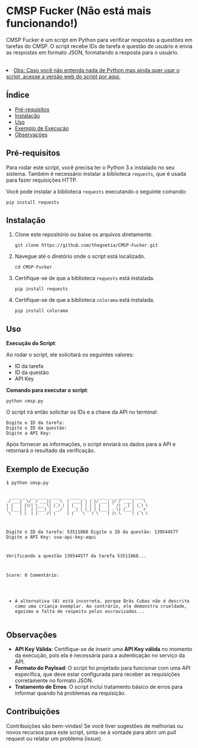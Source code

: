 <h1>CMSP Fucker (Não está mais funcionando!)</h1>

<p>CMSP Fucker é um script em Python para verificar respostas a questões em tarefas do CMSP. O script recebe IDs de tarefa e questão do usuário e envia as respostas em formato JSON, formatando a resposta para o usuário.</p>
<br>
<li><a href="https://lisbooadev.glitch.me/cmsp.html">Obs: Caso você não entenda nada de Python mas ainda quer usar o script, acesse a versão web do script por aqui.</a></li>
<h2>Índice</h2>
<ul>
    <li><a href="#pre-requisitos">Pré-requisitos</a></li>
    <li><a href="#instalacao">Instalação</a></li>
    <li><a href="#uso">Uso</a></li>
    <li><a href="#exemplo-de-execucao">Exemplo de Execução</a></li>
    <li><a href="#observacoes">Observações</a></li>
</ul>

<h2 id="pre-requisitos">Pré-requisitos</h2>
<p>Para rodar este script, você precisa ter o Python 3.x instalado no seu sistema. Também é necessário instalar a biblioteca <code>requests</code>, que é usada para fazer requisições HTTP.</p>

<p>Você pode instalar a biblioteca <code>requests</code> executando o seguinte comando:</p>
<pre><code>pip install requests</code></pre>

<h2 id="instalacao">Instalação</h2>
<ol>
    <li>Clone este repositório ou baixe os arquivos diretamente.
        <pre><code>git clone https://github.com/thegoetia/CMSP-Fucker.git</code></pre>
    </li>
    <li>Navegue até o diretório onde o script está localizado.
        <pre><code>cd CMSP-Fucker</code></pre>
    </li>
    <li>Certifique-se de que a biblioteca <code>requests</code> está instalada.
        <pre><code>pip install requests</code></pre>
            <li>Certifique-se de que a biblioteca <code>colorama</code> está instalada.
        <pre><code>pip install colorama</code></pre>
    </li>
</ol>

<h2 id="uso">Uso</h2>
<p><strong>Execução do Script</strong>:</p>
<p>Ao rodar o script, ele solicitará os seguintes valores:</p>
<ul>
    <li>ID da tarefa</li>
    <li>ID da questão</li>
    <li>API Key</li>
</ul>

<p><strong>Comando para executar o script</strong>:</p>
<pre><code>python cmsp.py</code></pre>

<p>O script irá então solicitar os IDs e a chave da API no terminal:</p>
<pre><code>Digite o ID da tarefa:
Digite o ID da questão:
Digite a API Key:
</code></pre>

<p>Após fornecer as informações, o script enviará os dados para a API e retornará o resultado da verificação.</p>

<h2 id="exemplo-de-execucao">Exemplo de Execução</h2>
<pre><code>$ python cmsp.py

      ____ __  __ ____  ____    _____ _   _  ____ _  _______ ____  
     / ___|  \/  / ___||  _ \  |  ___| | | |/ ___| |/ / ____|  _ \ 
    | |   | |\/| \___ \| |_) | | |_  | | | | |   | ' /|  _| | |_) |
    | |___| |  | |___) |  __/  |  _| | |_| | |___| . \| |___|  _ < 
     \____|_|  |_|____/|_|     |_|    \___/ \____|_|\_\_____|_| \_\

Digite o ID da tarefa: 53511868
Digite o ID da questão: 139544577
Digite a API Key: sua-api-key-aqui

Verificando a questão 139544577 da tarefa 53511868...

Score: 0
Comentário: 
- A alternativa (A) está incorreta, porque Brás Cubas não é descrito como uma criança exemplar. Ao contrário, ele demonstra crueldade, egoísmo e falta de respeito pelos escravizados...
</code></pre>

<h2 id="observacoes">Observações</h2>
<ul>
    <li><strong>API Key Válida</strong>: Certifique-se de inserir uma <strong>API Key válida</strong> no momento da execução, pois ela é necessária para a autenticação no serviço da API.</li>
    <li><strong>Formato do Payload</strong>: O script foi projetado para funcionar com uma API específica, que deve estar configurada para receber as requisições corretamente no formato JSON.</li>
    <li><strong>Tratamento de Erros</strong>: O script inclui tratamento básico de erros para informar quando há problemas na requisição.</li>
</ul>

<h2>Contribuições</h2>
<p>Contribuições são bem-vindas! Se você tiver sugestões de melhorias ou novos recursos para este script, sinta-se à vontade para abrir um pull request ou relatar um problema (issue).</p>
